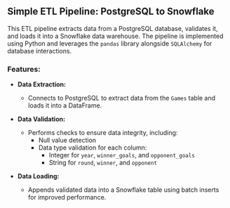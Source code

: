 ## Simple ETL Pipeline: PostgreSQL to Snowflake

This ETL pipeline extracts data from a PostgreSQL database, validates it, and loads it into a Snowflake data warehouse. The pipeline is implemented using Python and leverages the `pandas` library alongside `SQLAlchemy` for database interactions.

### Features:

- **Data Extraction:** 
  - Connects to PostgreSQL to extract data from the `Games` table and loads it into a DataFrame.

- **Data Validation:** 
  - Performs checks to ensure data integrity, including:
    - Null value detection
    - Data type validation for each column:
      - Integer for `year`, `winner_goals`, and `opponent_goals`
      - String for `round`, `winner`, and `opponent`

- **Data Loading:** 
  - Appends validated data into a Snowflake table using batch inserts for improved performance.

